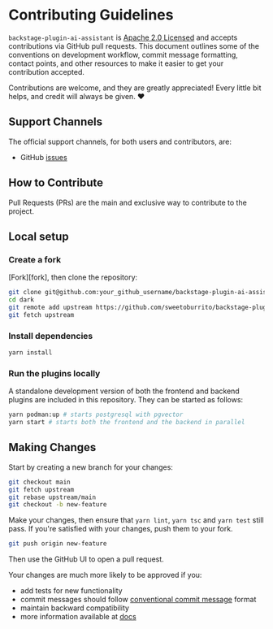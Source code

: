 # Contributing Guidelines

`backstage-plugin-ai-assistant` is [Apache 2.0 Licensed](LICENSE) and accepts contributions via
GitHub pull requests. This document outlines some of the conventions on
development workflow, commit message formatting, contact points, and other
resources to make it easier to get your contribution accepted.

Contributions are welcome, and they are greatly appreciated! Every little bit helps, and credit will always be given. ❤️

## Support Channels

The official support channels, for both users and contributors, are:

- GitHub [issues](https://github.com/sweetoburrito/backstage-plugin-ai-assistant/issues)

## How to Contribute

Pull Requests (PRs) are the main and exclusive way to contribute to the project.

## Local setup

### Create a fork

[Fork][fork], then clone the repository:

```sh
git clone git@github.com:your_github_username/backstage-plugin-ai-assistant.git
cd dark
git remote add upstream https://github.com/sweetoburrito/backstage-plugin-ai-assistant.git
git fetch upstream
```

### Install dependencies

```sh
yarn install
```

### Run the plugins locally

A standalone development version of both the frontend and backend plugins are included in this repository.
They can be started as follows:

```sh
yarn podman:up # starts postgresql with pgvector
yarn start # starts both the frontend and the backend in parallel
```

## Making Changes

Start by creating a new branch for your changes:

```sh
git checkout main
git fetch upstream
git rebase upstream/main
git checkout -b new-feature
```

Make your changes, then ensure that `yarn lint`, `yarn tsc` and `yarn test` still pass. If you're satisfied with your changes, push them to your fork.

```sh
git push origin new-feature
```

Then use the GitHub UI to open a pull request.

Your changes are much more likely to be approved if you:

- add tests for new functionality
- commit messages should follow [conventional commit message](https://www.conventionalcommits.org/en/v1.0.0/) format
- maintain backward compatibility
- more information available at [docs](docs)
